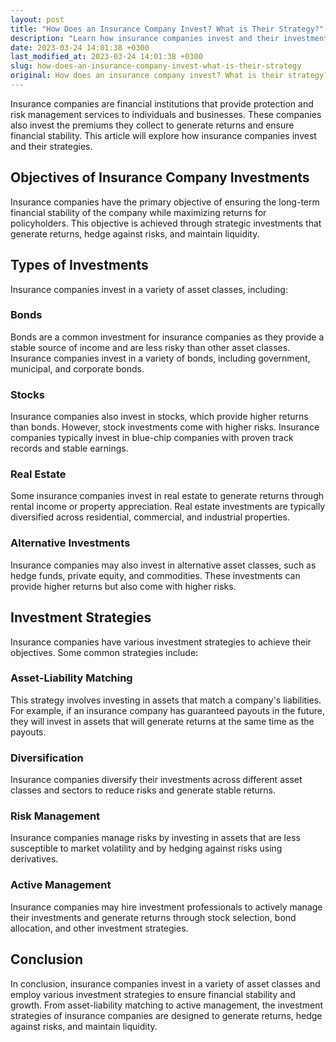 ```yaml
---
layout: post
title: "How Does an Insurance Company Invest? What is Their Strategy?"
description: "Learn how insurance companies invest and their investment strategies to ensure financial stability and growth."
date: 2023-03-24 14:01:38 +0300
last_modified_at: 2023-03-24 14:01:38 +0300
slug: how-does-an-insurance-company-invest-what-is-their-strategy
original: How does an insurance company invest? What is their strategy?
---
```

Insurance companies are financial institutions that provide protection and risk management services to individuals and businesses. These companies also invest the premiums they collect to generate returns and ensure financial stability. This article will explore how insurance companies invest and their strategies.

## Objectives of Insurance Company Investments

Insurance companies have the primary objective of ensuring the long-term financial stability of the company while maximizing returns for policyholders. This objective is achieved through strategic investments that generate returns, hedge against risks, and maintain liquidity.

## Types of Investments

Insurance companies invest in a variety of asset classes, including:

### Bonds

Bonds are a common investment for insurance companies as they provide a stable source of income and are less risky than other asset classes. Insurance companies invest in a variety of bonds, including government, municipal, and corporate bonds.

### Stocks

Insurance companies also invest in stocks, which provide higher returns than bonds. However, stock investments come with higher risks. Insurance companies typically invest in blue-chip companies with proven track records and stable earnings.

### Real Estate

Some insurance companies invest in real estate to generate returns through rental income or property appreciation. Real estate investments are typically diversified across residential, commercial, and industrial properties.

### Alternative Investments

Insurance companies may also invest in alternative asset classes, such as hedge funds, private equity, and commodities. These investments can provide higher returns but also come with higher risks.

## Investment Strategies

Insurance companies have various investment strategies to achieve their objectives. Some common strategies include:

### Asset-Liability Matching

This strategy involves investing in assets that match a company's liabilities. For example, if an insurance company has guaranteed payouts in the future, they will invest in assets that will generate returns at the same time as the payouts.

### Diversification

Insurance companies diversify their investments across different asset classes and sectors to reduce risks and generate stable returns.

### Risk Management

Insurance companies manage risks by investing in assets that are less susceptible to market volatility and by hedging against risks using derivatives.

### Active Management

Insurance companies may hire investment professionals to actively manage their investments and generate returns through stock selection, bond allocation, and other investment strategies.

## Conclusion

In conclusion, insurance companies invest in a variety of asset classes and employ various investment strategies to ensure financial stability and growth. From asset-liability matching to active management, the investment strategies of insurance companies are designed to generate returns, hedge against risks, and maintain liquidity.